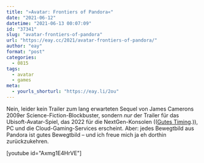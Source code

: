 ```yaml
---
title: "»Avatar: Frontiers of Pandora«"
date: "2021-06-12"
datetime: "2021-06-13 00:07:09"
id: "37341"
slug: "avatar-frontiers-of-pandora"
url: "https://eay.cc/2021/avatar-frontiers-of-pandora/"
author: "eay"
format: "post"
categories:
  - 0815
tags:
  - avatar
  - games
meta:
  - yourls_shorturl: "https://eay.li/2ou"
---
```


Nein, leider kein Trailer zum lang erwarteten Sequel von James Camerons 2009er Science-Fiction-Blockbuster, sondern _nur_ der Trailer für das Ubisoft-Avatar-Spiel, das 2022 für die NextGen-Konsolen (([Gutes Timing](https://eay.cc/2021/there-she-is/).)), PC und die Cloud-Gaming-Services erscheint. Aber: jedes Bewegtbild aus Pandora ist gutes Bewegtbild – und ich freue mich ja eh dorthin zurückzukehren.

\[youtube id="Axmg1E4HrVE"\]
